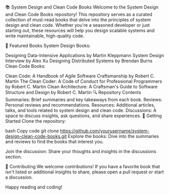 📚 System Design and Clean Code Books
Welcome to the System Design and Clean Code Books repository! This repository serves as a curated collection of must-read books that delve into the principles of system design and clean code. Whether you're a seasoned developer or just starting out, these resources will help you design scalable systems and write maintainable, high-quality code.

📖 Featured Books
System Design Books:

Designing Data-Intensive Applications by Martin Kleppmann
System Design Interview by Alex Xu
Designing Distributed Systems by Brendan Burns
Clean Code Books:

Clean Code: A Handbook of Agile Software Craftsmanship by Robert C. Martin
The Clean Coder: A Code of Conduct for Professional Programmers by Robert C. Martin
Clean Architecture: A Craftsman's Guide to Software Structure and Design by Robert C. Martin
🔍 Repository Contents
Summaries: Brief summaries and key takeaways from each book.
Reviews: Personal reviews and recommendations.
Resources: Additional articles, talks, and tools related to system design and clean code.
Discussions: A space to discuss insights, ask questions, and share experiences.
🚀 Getting Started
Clone the repository:

bash
Copy code
git clone https://github.com/yourusername/system-design-clean-code-books.git
Explore the books:
Dive into the summaries and reviews to find the books that interest you.

Join the discussion:
Share your thoughts and insights in the discussions section.

🌟 Contributing
We welcome contributions! If you have a favorite book that isn't listed or additional insights to share, please open a pull request or start a discussion.

Happy reading and coding!
